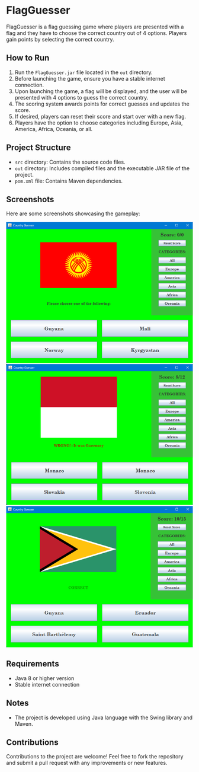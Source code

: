 # FlagGuesser

FlagGuesser is a flag guessing game where players are presented with a flag and they have to choose the correct country out of 4 options. Players gain points by selecting the correct country.

## How to Run

1. Run the `FlagGuesser.jar` file located in the `out` directory.
2. Before launching the game, ensure you have a stable internet connection.
3. Upon launching the game, a flag will be displayed, and the user will be presented with 4 options to guess the correct country.
4. The scoring system awards points for correct guesses and updates the score.
5. If desired, players can reset their score and start over with a new flag.
6. Players have the option to choose categories including Europe, Asia, America, Africa, Oceania, or all.

## Project Structure

- `src` directory: Contains the source code files.
- `out` directory: Includes compiled files and the executable JAR file of the project.
- `pom.xml` file: Contains Maven dependencies.

## Screenshots

Here are some screenshots showcasing the gameplay:

![Start](Screenshots/First.png)
![Wrong](Screenshots/Wrong.png)
![Correct](Screenshots/Correct.png)
<!-- Add more screenshots if needed -->

## Requirements

- Java 8 or higher version
- Stable internet connection

## Notes

- The project is developed using Java language with the Swing library and Maven.

## Contributions

Contributions to the project are welcome! Feel free to fork the repository and submit a pull request with any improvements or new features.
